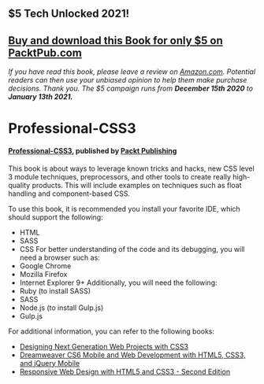 ## $5 Tech Unlocked 2021!
[Buy and download this Book for only $5 on PacktPub.com](https://www.packtpub.com/product/professional-css3/9781785880940)
-----
*If you have read this book, please leave a review on [Amazon.com](https://www.amazon.com/gp/product/1785880942).     Potential readers can then use your unbiased opinion to help them make purchase decisions. Thank you. The $5 campaign         runs from __December 15th 2020__ to __January 13th 2021.__*

# Professional-CSS3

#### [Professional-CSS3](https://www.packtpub.com/web-development/professional-css3?utm_source=GitHub&utm_medium=repo&utm_campaign=9781785880940), published by [Packt Publishing](https://www.packtpub.com/)
This book is about ways to leverage known tricks and hacks, new CSS level 3 module techniques, preprocessors, and other tools to create really high-quality products. This will include examples on techniques such as float handling and component-based CSS.

To use this book, it is recommended you install your favorite IDE, which
should support the following:
* HTML
* SASS
* CSS
For better understanding of the code and its debugging, you will need a browser
such as:
* Google Chrome
* Mozilla Firefox
* Internet Explorer 9+
Additionally, you will need the following:
* Ruby (to install SASS)
* SASS
* Node.js (to install Gulp.js)
* Gulp.js

For additional information, you can refer to the following books:
* [Designing Next Generation Web Projects with CSS3](https://www.packtpub.com/web-development/designing-next-generation-web-projects-css3?utm_source=GitHub&utm_medium=repo&utm_campaign=9781849693264)
* [Dreamweaver CS6 Mobile and Web Development with HTML5, CSS3, and jQuery Mobile](https://www.packtpub.com/web-development/dreamweaver-cs6-mobile-and-web-development-html5-css3-and-jquery-mobile?utm_source=GitHub&utm_medium=repo&utm_campaign=9781849694742)
* [Responsive Web Design with HTML5 and CSS3 - Second Edition](https://www.packtpub.com/web-development/responsive-web-design-html5-and-css3-second-edition?utm_source=GitHub&utm_medium=repo&utm_campaign=9781784398934)


